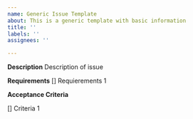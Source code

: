 ```yaml
---
name: Generic Issue Template
about: This is a generic template with basic information
title: ''
labels: ''
assignees: ''

---
```


**Description**
Description of issue


**Requirements**
[] Requierements 1

**Acceptance Criteria**

[] Criteria 1
